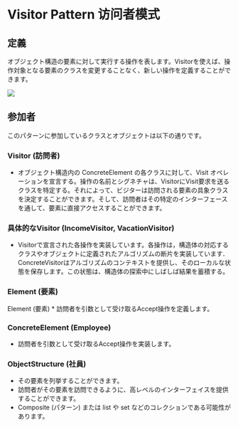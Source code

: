 # Visitor Pattern 访问者模式
## 定義

オブジェクト構造の要素に対して実行する操作を表します。Visitorを使えば、操作対象となる要素のクラスを変更することなく、新しい操作を定義することができます。

![](https://github.com/QianMo/Unity-Design-Pattern/blob/master/UML_Picture/visitor.gif)


## 参加者

このパターンに参加しているクラスとオブジェクトは以下の通りです。

### Visitor (訪問者)
* オブジェクト構造内の ConcreteElement の各クラスに対して、Visit オペレーションを宣言する。操作の名前とシグネチャは、VisitorにVisit要求を送るクラスを特定する。それによって、ビジターは訪問される要素の具象クラスを決定することができます。そして、訪問者はその特定のインターフェースを通して、要素に直接アクセスすることができます。

### 具体的なVisitor (IncomeVisitor, VacationVisitor)
* Visitorで宣言された各操作を実装しています。各操作は，構造体の対応するクラスやオブジェクトに定義されたアルゴリズムの断片を実装しています．ConcreteVisitorはアルゴリズムのコンテキストを提供し、そのローカルな状態を保存します。この状態は、構造体の探索中にしばしば結果を蓄積する。

### Element (要素)
Element (要素) * 訪問者を引数として受け取るAccept操作を定義します。

### ConcreteElement (Employee)
* 訪問者を引数として受け取るAccept操作を実装します。

### ObjectStructure (社員)
* その要素を列挙することができます。
* 訪問者がその要素を訪問できるように、高レベルのインターフェイスを提供することができます。
* Composite (パターン) または list や set などのコレクションである可能性があります。

